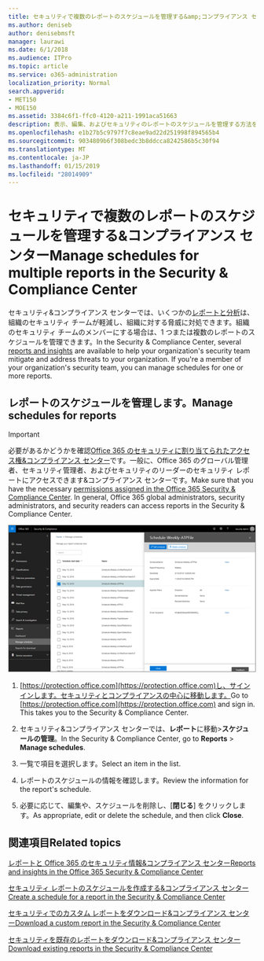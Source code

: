 ```yaml
---
title: セキュリティで複数のレポートのスケジュールを管理する&amp;コンプライアンス センター
ms.author: deniseb
author: denisebmsft
manager: laurawi
ms.date: 6/1/2018
ms.audience: ITPro
ms.topic: article
ms.service: o365-administration
localization_priority: Normal
search.appverid:
- MET150
- MOE150
ms.assetid: 3384c6f1-ffc0-4120-a211-1991aca51663
description: 表示、編集、およびセキュリティのレポートのスケジュールを管理する方法を説明&amp;コンプライアンス センターです。
ms.openlocfilehash: e1b27b5c9797f7c8eae9ad22d251998f894565b4
ms.sourcegitcommit: 9034809b6f308bedc3b8ddcca8242586b5c30f94
ms.translationtype: MT
ms.contentlocale: ja-JP
ms.lasthandoff: 01/15/2019
ms.locfileid: "28014909"
---
```

# <a name="manage-schedules-for-multiple-reports-in-the-security-amp-compliance-center"></a><span data-ttu-id="e466d-103">セキュリティで複数のレポートのスケジュールを管理する&amp;コンプライアンス センター</span><span class="sxs-lookup"><span data-stu-id="e466d-103">Manage schedules for multiple reports in the Security &amp; Compliance Center</span></span>

<span data-ttu-id="e466d-p101">セキュリティ&amp;コンプライアンス センターでは、いくつかの[レポートと分析](reports-and-insights-in-security-and-compliance.md)は、組織のセキュリティ チームが軽減し、組織に対する脅威に対処できます。組織のセキュリティ チームのメンバーにする場合は、1 つまたは複数のレポートのスケジュールを管理できます。</span><span class="sxs-lookup"><span data-stu-id="e466d-p101">In the Security &amp; Compliance Center, several [reports and insights](reports-and-insights-in-security-and-compliance.md) are available to help your organization's security team mitigate and address threats to your organization. If you're a member of your organization's security team, you can manage schedules for one or more reports.</span></span> 
  
## <a name="manage-schedules-for-reports"></a><span data-ttu-id="e466d-106">レポートのスケジュールを管理します。</span><span class="sxs-lookup"><span data-stu-id="e466d-106">Manage schedules for reports</span></span>

> [!IMPORTANT]
> <span data-ttu-id="e466d-p102">必要があるかどうかを確認[Office 365 のセキュリティに割り当てられたアクセス権&amp;コンプライアンス センター](permissions-in-the-security-and-compliance-center.md)です。一般に、Office 365 のグローバル管理者、セキュリティ管理者、およびセキュリティのリーダーのセキュリティ レポートにアクセスできます&amp;コンプライアンス センターです。</span><span class="sxs-lookup"><span data-stu-id="e466d-p102">Make sure that you have the necessary [permissions assigned in the Office 365 Security &amp; Compliance Center](permissions-in-the-security-and-compliance-center.md). In general, Office 365 global administrators, security administrators, and security readers can access reports in the Security &amp; Compliance Center.</span></span> 
  
![セキュリティ&amp;コンプライアンス センターでは、レポートを選択して\>スケジュールの管理](media/efa5e2f9-bf73-4f85-acea-f1ca7e2bca5e.png)

1. <span data-ttu-id="e466d-p103">[https://protection.office.com](https://protection.office.com)し、サインインします。セキュリティとコンプライアンスの中心に移動します。</span><span class="sxs-lookup"><span data-stu-id="e466d-p103">Go to [https://protection.office.com](https://protection.office.com) and sign in. This takes you to the Security & Compliance Center.</span></span>

2. <span data-ttu-id="e466d-112">セキュリティ&amp;コンプライアンス センターでは、**レポート**に移動\>**スケジュールの管理**。</span><span class="sxs-lookup"><span data-stu-id="e466d-112">In the Security &amp; Compliance Center, go to **Reports** \> **Manage schedules**.</span></span>
    
3. <span data-ttu-id="e466d-113">一覧で項目を選択します。</span><span class="sxs-lookup"><span data-stu-id="e466d-113">Select an item in the list.</span></span>
    
4. <span data-ttu-id="e466d-114">レポートのスケジュールの情報を確認します。</span><span class="sxs-lookup"><span data-stu-id="e466d-114">Review the information for the report's schedule.</span></span>
    
5. <span data-ttu-id="e466d-115">必要に応じて、編集や、スケジュールを削除し、[**閉じる**] をクリックします。</span><span class="sxs-lookup"><span data-stu-id="e466d-115">As appropriate, edit or delete the schedule, and then click **Close**.</span></span>
    
## <a name="related-topics"></a><span data-ttu-id="e466d-116">関連項目</span><span class="sxs-lookup"><span data-stu-id="e466d-116">Related topics</span></span>

[<span data-ttu-id="e466d-117">レポートと Office 365 のセキュリティ情報&amp;コンプライアンス センター</span><span class="sxs-lookup"><span data-stu-id="e466d-117">Reports and insights in the Office 365 Security &amp; Compliance Center</span></span>](reports-and-insights-in-security-and-compliance.md)
  
[<span data-ttu-id="e466d-118">セキュリティ レポートのスケジュールを作成する&amp;コンプライアンス センター</span><span class="sxs-lookup"><span data-stu-id="e466d-118">Create a schedule for a report in the Security &amp; Compliance Center</span></span>](create-a-schedule-for-a-report.md)
  
[<span data-ttu-id="e466d-119">セキュリティでのカスタム レポートをダウンロード&amp;コンプライアンス センター</span><span class="sxs-lookup"><span data-stu-id="e466d-119">Download a custom report in the Security &amp; Compliance Center</span></span>](set-up-and-download-a-custom-report.md)
  
[<span data-ttu-id="e466d-120">セキュリティを既存のレポートをダウンロード&amp;コンプライアンス センター</span><span class="sxs-lookup"><span data-stu-id="e466d-120">Download existing reports in the Security &amp; Compliance Center</span></span>](download-existing-reports.md)
  

